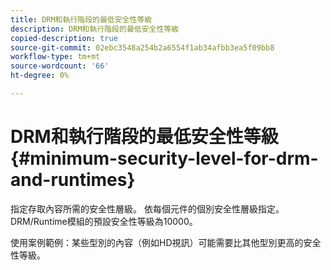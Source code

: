 ```yaml
---
title: DRM和執行階段的最低安全性等級
description: DRM和執行階段的最低安全性等級
copied-description: true
source-git-commit: 02ebc3548a254b2a6554f1ab34afbb3ea5f09bb8
workflow-type: tm+mt
source-wordcount: '66'
ht-degree: 0%

---
```


# DRM和執行階段的最低安全性等級 {#minimum-security-level-for-drm-and-runtimes}

指定存取內容所需的安全性層級。 依每個元件的個別安全性層級指定。 DRM/Runtime模組的預設安全性等級為10000。

使用案例範例：某些型別的內容（例如HD視訊）可能需要比其他型別更高的安全性等級。
